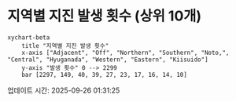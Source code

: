 # 지역별 지진 발생 횟수 (상위 10개)

```mermaid
xychart-beta
    title "지역별 지진 발생 횟수"
    x-axis ["Adjacent", "Off", "Northern", "Southern", "Noto,", "Central", "Hyuganada", "Western", "Eastern", "Kiisuido"]
    y-axis "발생 횟수" 0 --> 2299
    bar [2297, 149, 40, 39, 27, 23, 17, 16, 14, 10]
```

업데이트 시간: 2025-09-26 01:31:25
